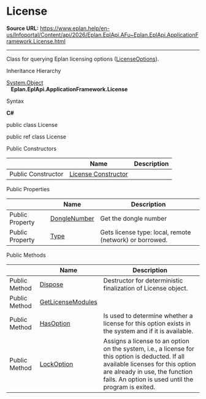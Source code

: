 # License

**Source URL:** https://www.eplan.help/en-us/Infoportal/Content/api/2026/Eplan.EplApi.AFu~Eplan.EplApi.ApplicationFramework.License.html

---

Class for querying Eplan licensing options ([LicenseOptions](Eplan.EplApi.AFu~Eplan.EplApi.ApplicationFramework.LicenseOptions.html)).

Inheritance Hierarchy

[System.Object](#)  
   **Eplan.EplApi.ApplicationFramework.License**

Syntax

**C#**



public class License

public ref class License

Public Constructors

|  | Name | Description |
| --- | --- | --- |
| Public Constructor | [License Constructor](Eplan.EplApi.AFu~Eplan.EplApi.ApplicationFramework.License~_ctor.html) |  |



Public Properties

|  | Name | Description |
| --- | --- | --- |
| Public Property | [DongleNumber](Eplan.EplApi.AFu~Eplan.EplApi.ApplicationFramework.License~DongleNumber.html) | Get the dongle number |
| Public Property | [Type](Eplan.EplApi.AFu~Eplan.EplApi.ApplicationFramework.License~Type.html) | Gets license type: local, remote (network) or borrowed. |



Public Methods

|  | Name | Description |
| --- | --- | --- |
| Public Method | [Dispose](Eplan.EplApi.AFu~Eplan.EplApi.ApplicationFramework.License~Dispose().html) | Destructor for deterministic finalization of License object. |
| Public Method | [GetLicenseModules](Eplan.EplApi.AFu~Eplan.EplApi.ApplicationFramework.License~GetLicenseModules.html) |  |
| Public Method | [HasOption](Eplan.EplApi.AFu~Eplan.EplApi.ApplicationFramework.License~HasOption.html) | Is used to determine whether a license for this option exists in the system and if it is available. |
| Public Method | [LockOption](Eplan.EplApi.AFu~Eplan.EplApi.ApplicationFramework.License~LockOption.html) | Assigns a license to an option on the system, i.e., a license for this option is deducted. If all available licenses for this option are already in use, the function fails. An option is used until the program is exited. |


